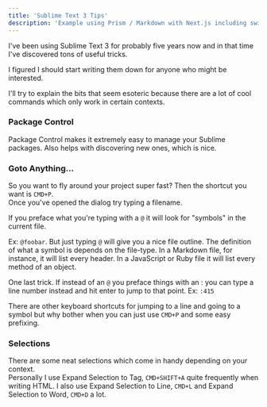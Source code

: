 ```yaml
---
title: 'Sublime Text 3 Tips'
description: 'Example using Prism / Markdown with Next.js including switching syntax highlighting themes.'
---
```


I've been using Sublime Text 3 for probably five years now and in that time I've discovered tons of useful tricks.

I figured I should start writing them down for anyone who might be interested.

I'll try to explain the bits that seem esoteric because there are a lot of cool commands which only work in certain contexts.

### Package Control

Package Control makes it extremely easy to manage your Sublime packages. Also helps with discovering new ones, which is nice.

### Goto Anything...

So you want to fly around your project super fast? Then the shortcut you want is `CMD+P`.\
Once you've opened the dialog try typing a filename.

If you preface what you're typing with a `@` it will look for "symbols" in the current file.

Ex: `@foobar`. But just typing `@` will give you a nice file outline. The definition of what a symbol is depends on the file-type. In a Markdown file, for instance, it will list every header. In a JavaScript or Ruby file it will list every method of an object.

One last trick. If instead of an `@` you preface things with an : you can type a line number instead and hit enter to jump to that point. Ex: `:415`

There are other keyboard shortcuts for jumping to a line and going to a symbol but why bother when you can just use `CMD+P` and some easy prefixing.

### Selections

There are some neat selections which come in handy depending on your context.\
Personally I use Expand Selection to Tag, `CMD+SHIFT+A` quite frequently when writing HTML.
I also use Expand Selection to Line, `CMD+L` and Expand Selection to Word, `CMD+D` a lot.
